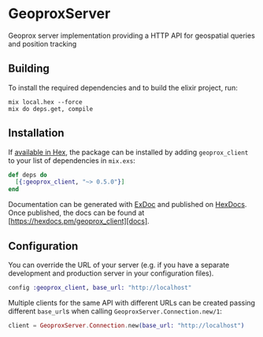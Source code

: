 # GeoproxServer

Geoprox server implementation providing a HTTP API for geospatial queries and position tracking

## Building

To install the required dependencies and to build the elixir project, run:

```console
mix local.hex --force
mix do deps.get, compile
```

## Installation

If [available in Hex][], the package can be installed by adding `geoprox_client` to
your list of dependencies in `mix.exs`:

```elixir
def deps do
  [{:geoprox_client, "~> 0.5.0"}]
end
```

Documentation can be generated with [ExDoc][] and published on [HexDocs][]. Once published, the docs can be found at
[https://hexdocs.pm/geoprox_client][docs].

## Configuration

You can override the URL of your server (e.g. if you have a separate development and production server in your
configuration files).

```elixir
config :geoprox_client, base_url: "http://localhost"
```

Multiple clients for the same API with different URLs can be created passing different `base_url`s when calling
`GeoproxServer.Connection.new/1`:

```elixir
client = GeoproxServer.Connection.new(base_url: "http://localhost")
```

[exdoc]: https://github.com/elixir-lang/ex_doc
[hexdocs]: https://hexdocs.pm
[available in hex]: https://hex.pm/docs/publish
[docs]: https://hexdocs.pm/geoprox_client
